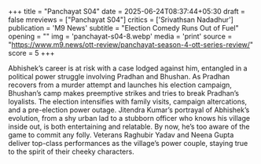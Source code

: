 +++
title = "Panchayat S04"
date = 2025-06-24T08:37:44+05:30
draft = false
mreviews = ["Panchayat S04"]
critics = ['Srivathsan Nadadhur']
publication = 'M9 News'
subtitle = "Election Comedy Runs Out of Fuel"
opening = ""
img = 'panchayat-s04-8.webp'
media = 'print'
source = "https://www.m9.news/ott-review/panchayat-season-4-ott-series-review/"
score = 5
+++

Abhishek’s career is at risk with a case lodged against him, entangled in a political power struggle involving Pradhan and Bhushan. As Pradhan recovers from a murder attempt and launches his election campaign, Bhushan’s camp makes preemptive strikes and tries to break Pradhan’s loyalists. The election intensifies with family visits, campaign altercations, and a pre-election power outage. Jitendra Kumar’s portrayal of Abhishek’s evolution, from a shy urban lad to a stubborn officer who knows his village inside out, is both entertaining and relatable. By now, he’s too aware of the game to commit any folly. Veterans Raghubir Yadav and Neena Gupta deliver top-class performances as the village’s power couple, staying true to the spirit of their cheeky characters.
